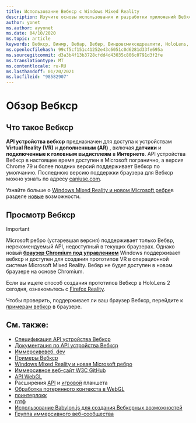 ```yaml
---
title: Использование Вебкср с Windows Mixed Reality
description: Изучите основы использования и разработки приложений Вебкср, работающих на впечатляющих наушниках Windows Mixed Reality.
author: yonet
ms.author: ayyonet
ms.date: 04/10/2020
ms.topic: article
keywords: Вебкср, Винмр, Вебар, Вебвр, Виндовсмикседреалити, HoloLens, Windows Mixed Reality, веб-VR, Web XR, Web MR, Web AR, 360, 360 Video, 360 видео, 360 Photo, 360 фотографии, 360 Content, иммерсивное веб-, иммерсивевеб, IW
ms.openlocfilehash: 99cf5cf151c41252e43c6051c0d6281d33fe695a
ms.sourcegitcommit: d3a3b4f13b3728cfdd4d43035c806c0791d3f2fe
ms.translationtype: MT
ms.contentlocale: ru-RU
ms.lasthandoff: 01/20/2021
ms.locfileid: "98582907"
---
```

# <a name="webxr-overview"></a>Обзор Вебкср

## <a name="what-is-webxr"></a>Что такое Вебкср

**API устройства вебкср** предназначен для доступа к устройствам **Virtual Reality (VR)** и **дополненным (AR)** , включая **датчики** и **подключенные к головным выдисплеям** в **Интернете**. API устройства Вебкср в настоящее время доступен в Microsoft погранично, а версия Chrome 79 и более поздних версий поддерживает Вебкср по умолчанию. Последнюю версию поддержки браузера для Вебкср можно узнать по адресу [caniuse.com](https://caniuse.com/#search=webxr).

Узнайте больше о [Windows Mixed Reality и новом Microsoft ребре](/windows/mixed-reality/new-microsoft-edge#introducing-the-new-microsoft-edge)в разделе [новые](/windows/mixed-reality/mrtk-porting-guide) возможности.

## <a name="viewing-webxr"></a>Просмотр Вебкср

> [!IMPORTANT]
> Microsoft ребро (устаревшая версия) поддерживает только Вебвр, нерекомендуемый API, недоступный в текущих браузерах. Однако новый **[браузер Chromium под управлением](../../whats-new/new-microsoft-edge.md)** Windows поддерживает вебкср и доступен для создания прототипов VR в операционной системе Microsoft Mixed Reality. Вебвр не будет доступен в новом браузере на основе Chromium.
> 
> Если вы ищете способ создания прототипов Вебкср в HoloLens 2 сегодня, ознакомьтесь с [Firefox Reality](https://mixedreality.mozilla.org/firefox-reality/).

Чтобы проверить, поддерживает ли ваш браузер Вебкср, перейдите к [примерам вебкср](https://immersive-web.github.io/webxr-samples/) в браузере.

## <a name="see-also"></a>См. также:

* [Спецификация API устройства Вебкср](https://immersive-web.github.io/webxr/)
* [Документация по API устройства Вебкср](https://developer.mozilla.org/en-US/docs/Web/API/WebXR_Device_API)
* [Иммерсивевеб. dev](https://immersiveweb.dev/)
* [Примеры Вебкср](https://immersive-web.github.io/webxr-samples/)
* [Windows Mixed Reality и новая Microsoft ребро](/windows/mixed-reality/new-microsoft-edge#introducing-the-new-microsoft-edge)
* [Иммерсивное веб-сайт W3C GitHub](https://github.com/immersive-web)
* [API WebGL](/previous-versions/windows/internet-explorer/ie-developer/dev-guides/bg182648(v=vs.85))
* Расширения [API](https://msdn.microsoft.com/library/dn743630(v=vs.85).aspx) и [игровой](https://w3c.github.io/gamepad/extensions.html) планшета
* [Обработка потерянного контекста в WebGL](https://www.khronos.org/webgl/wiki/HandlingContextLost)
* [поинтерлокк](https://www.w3.org/TR/pointerlock/)
* [глтф](https://www.khronos.org/gltf)
* [Использование Babylon.js для создания Вебксрных возможностей](https://doc.babylonjs.com/how_to/introduction_to_webxr)
* [Группа иммерсивного веб-сообщества](https://www.w3.org/community/immersive-web/)